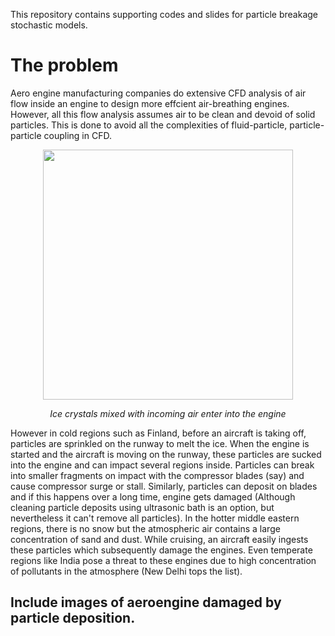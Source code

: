 This repository contains supporting codes and slides for particle breakage stochastic models. 
# The problem
Aero engine manufacturing companies do extensive CFD analysis of air flow inside an engine to design more effcient air-breathing engines. However, all this flow analysis assumes air to be clean and devoid of solid particles. This is done to avoid all the complexities of fluid-particle, particle-particle coupling in CFD. 
<p align="center">
<img src="https://user-images.githubusercontent.com/72824334/209989558-2bbd9fee-d2ba-4499-9e6b-c9a7e59246a1.png" width="400" height="400">
</p>  
<p align="center">
    <em>Ice crystals mixed with incoming air enter into the engine</em>
</p>

However in cold regions such as Finland, before an aircraft is taking off, particles are sprinkled on the runway to melt the ice. When the engine is started and the aircraft is moving on the runway, these particles are sucked into the engine and can impact several regions inside. Particles can break into smaller fragments on impact
with the compressor blades (say) and cause compressor surge or stall. Similarly, particles can deposit on blades and if this happens over a long time, engine gets damaged (Although cleaning particle deposits using ultrasonic bath is an option, but nevertheless it can't remove all particles). In the hotter middle eastern regions, there is no snow but the atmospheric air contains a large concentration of sand and dust. While cruising, an aircraft easily ingests these particles which subsequently damage the engines. Even temperate regions like India pose a threat to these engines due to high concentration of pollutants in the atmosphere (New Delhi tops the list).
## Include images of aeroengine damaged by particle deposition.
